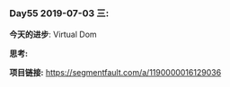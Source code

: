 ### Day55 2019-07-03 三: 
**今天的进步**: Virtual Dom

**思考:** 

**项目链接:** https://segmentfault.com/a/1190000016129036
